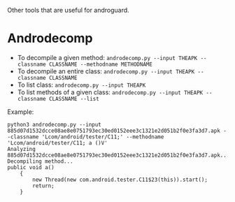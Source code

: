 Other tools that are useful for androguard.

# Androdecomp

- To decompile a given method: `androdecomp.py --input THEAPK --classname CLASSNAME --methodname METHODNAME`
- To decompile an entire class: `androdecomp.py --input THEAPK --classname CLASSNAME`
- To list class: `androdecomp.py --input THEAPK`
- To list methods of a given class: `androdecomp.py --input THEAPK --classname CLASSNAME --list`

Example:

```
python3 androdecomp.py --input 885d07d1532dcce08ae8e0751793ec30ed0152eee3c1321e2d051b2f0e3fa3d7.apk --classname 'Lcom/android/tester/C11;' --methodname 'Lcom/android/tester/C11; a ()V'
Analyzing 885d07d1532dcce08ae8e0751793ec30ed0152eee3c1321e2d051b2f0e3fa3d7.apk...
Decompiling method...
public void a()
    {
        new Thread(new com.android.tester.C11$23(this)).start();
        return;
    }
```
